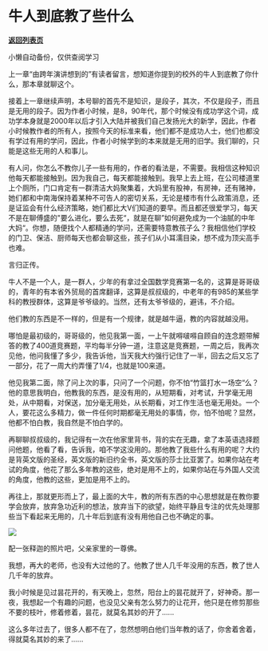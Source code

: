 # 牛人到底教了些什么

[**返回列表页**](/gzh/记忆承载)

小懒自动备份，仅供查阅学习

上一章“由跨年演讲想到的”有读者留言，想知道你提到的校外的牛人到底教了你什么，那本章就聊这个。

  

接着上一章继续声明，本号聊的首先不是知识，是段子，其次，不仅是段子，而且是无用的段子。因为作者小时候，是8，90年代，那个时候没有成功学这个词，成功学本身就是2000年以后才引入大陆并被我们自己发扬光大的新学，因此，作者小时候教作者的所有人，按照今天的标准来看，他们都不是成功人士，他们也都没有学过有用的学问，因此，作者小时候学到的本来就是无用的旧学。我们聊的，只能是这些无用的人和事儿。

  

有人问，你怎么不教你儿子一些有用的，作者的看法是，不需要。我相信这种知识他每天都能接触到。因为我自己，每天都能接触到。我早上去上班，在公司楼道里上个厕所，门口肯定有一群清洁大妈聚集着，大妈里有股神，有房神，还有赌神，她们都和中南海保持着某种不可告人的密切关系，无论是楼市有什么政策消息，还是证监会有什么经济策略，她们都比大V们知道的要早。而且都还很爱学习，每天不是在聊傅盛的"要么进化，要么去死“，就是在聊”如何避免成为一个油腻的中年大妈“。你想，随便找个人都精通的学问，还需要特意教孩子么？我相信他们学校的门卫、保洁、厨师每天也都会聊这些，孩子们从小耳濡目染，想不成为顶尖高手也难。

  

言归正传。

  

牛人不是一个人，是一群人，少年的有拿过全国数学竞赛第一名的，这算是哥哥级的，青年的有本省外贸局的首席翻译，这算是叔叔级的，中老年的有985的某些学科的教授群体，这算是爷爷级的。当然，还有太爷爷级的，避讳，不介绍。

  

他们教的东西是不一样的，但是有一个规律，就是越牛逼，教的内容就越没用。

  

哪怕是最初级的，哥哥级的，他见我第一面，一上午就嘚啵嘚自顾自的连念题带解答的教了400道竞赛题，平均每半分钟一道，注意这是竞赛题，一周之后，我再次见他，他问我懂了多少，我告诉他，当天我大约强行记住了一半，回去之后又忘了一部分，花了一周大约弄懂了1/4，也就是100来道。

  

他见我第二面，除了问上次的事，只问了一个问题，你不怕“竹篮打水一场空“么？他的意思我明白，他教我的东西，是没有用的，从短期看，对考试，升学毫无用处，从中期看，对保送，加分毫无用处，从长期看，对工作生活也毫无用处。一个人，要花这么多精力，做一件任何时期都毫无用处的事情，你，怕不怕呢？显然，他都不怕白教，我自然是不怕白学的。

  

再聊聊叔叔级的，我记得有一次在他家里背书，背的实在无趣，拿了本英语选择题问他题，他看了看，告诉我，咱不学这没用的。那他教了我些什么有用的呢？大约是背英文版的圣经，英文版的新旧约全书，英文版的莎士比亚罢了。如果你站在考试的角度，他花了那么多年教的这些，绝对是用不上的，如果你站在与外国人交流的角度，他教的这些，更加是用不上的。

  

再往上，那就更形而上了，最上面的大牛，教的所有东西的中心思想就是在教你要学会放弃，放弃急功近利的想法，放弃当下的欲望，始终平静且专注的优先处理那些当下看起来无用的，几十年后到底有没有用他自己也不确定的事。

  

![](http://mmbiz.qpic.cn/mmbiz_png/VToK8ByghCjSDF53I6ooz0Ko9WqS01Gx59nqPdXt9mN1Nib7HTzJkgoQibgTEAbPMySPibLJMs8icfK7FTbz2wqWvA/0?wx_fmt=png)

  

配一张释迦的照片吧，父亲家里的一尊佛。

  

我想，再大的老师，也没有大过他的了。他教了世人几千年没用的东西，教了世人几千年的放弃。

  

我小时候是见过昙花开的，有天晚上，忽然，阳台上的昙花就开了，好神奇。那一夜，我想起一个有趣的问题，也没见父亲有怎么努力的让花开，他只是在修剪那些不要的枝叶，修着修着，昙花，就莫名其妙的开了......

  

这么多年过去了，很多人都不在了，忽然想明白他们当年教的话了，你舍着舍着，得就莫名其妙的来了......

  

  

